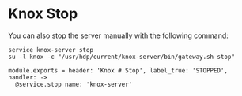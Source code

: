
# Knox Stop

You can also stop the server manually with the following command:

```
service knox-server stop
su -l knox -c "/usr/hdp/current/knox-server/bin/gateway.sh stop"
```

    module.exports = header: 'Knox # Stop', label_true: 'STOPPED', handler: ->
      @service.stop name: 'knox-server'
